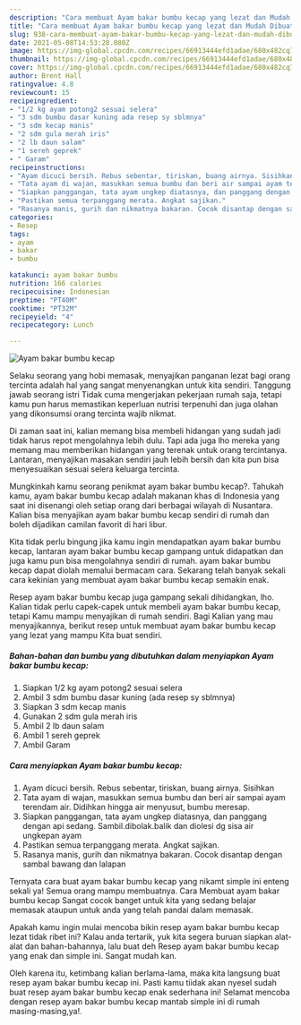 ```yaml
---
description: "Cara membuat Ayam bakar bumbu kecap yang lezat dan Mudah Dibuat"
title: "Cara membuat Ayam bakar bumbu kecap yang lezat dan Mudah Dibuat"
slug: 938-cara-membuat-ayam-bakar-bumbu-kecap-yang-lezat-dan-mudah-dibuat
date: 2021-05-08T14:53:28.080Z
image: https://img-global.cpcdn.com/recipes/66913444efd1adae/680x482cq70/ayam-bakar-bumbu-kecap-foto-resep-utama.jpg
thumbnail: https://img-global.cpcdn.com/recipes/66913444efd1adae/680x482cq70/ayam-bakar-bumbu-kecap-foto-resep-utama.jpg
cover: https://img-global.cpcdn.com/recipes/66913444efd1adae/680x482cq70/ayam-bakar-bumbu-kecap-foto-resep-utama.jpg
author: Brent Hall
ratingvalue: 4.8
reviewcount: 15
recipeingredient:
- "1/2 kg ayam potong2 sesuai selera"
- "3 sdm bumbu dasar kuning ada resep sy sblmnya"
- "3 sdm kecap manis"
- "2 sdm gula merah iris"
- "2 lb daun salam"
- "1 sereh geprek"
- " Garam"
recipeinstructions:
- "Ayam dicuci bersih. Rebus sebentar, tiriskan, buang airnya. Sisihkan"
- "Tata ayam di wajan, masukkan semua bumbu dan beri air sampai ayam terendam air. Didihkan hingga air menyusut, bumbu meresap."
- "Siapkan panggangan, tata ayam ungkep diatasnya, dan panggang dengan api sedang. Sambil.dibolak.balik dan diolesi dg sisa air ungkepan ayam"
- "Pastikan semua terpanggang merata. Angkat sajikan."
- "Rasanya manis, gurih dan nikmatnya bakaran. Cocok disantap dengan sambal bawang dan lalapan"
categories:
- Resep
tags:
- ayam
- bakar
- bumbu

katakunci: ayam bakar bumbu 
nutrition: 166 calories
recipecuisine: Indonesian
preptime: "PT40M"
cooktime: "PT32M"
recipeyield: "4"
recipecategory: Lunch

---
```



![Ayam bakar bumbu kecap](https://img-global.cpcdn.com/recipes/66913444efd1adae/680x482cq70/ayam-bakar-bumbu-kecap-foto-resep-utama.jpg)

Selaku seorang yang hobi memasak, menyajikan panganan lezat bagi orang tercinta adalah hal yang sangat menyenangkan untuk kita sendiri. Tanggung jawab seorang istri Tidak cuma mengerjakan pekerjaan rumah saja, tetapi kamu pun harus memastikan keperluan nutrisi terpenuhi dan juga olahan yang dikonsumsi orang tercinta wajib nikmat.

Di zaman  saat ini, kalian memang bisa membeli hidangan yang sudah jadi tidak harus repot mengolahnya lebih dulu. Tapi ada juga lho mereka yang memang mau memberikan hidangan yang terenak untuk orang tercintanya. Lantaran, menyajikan masakan sendiri jauh lebih bersih dan kita pun bisa menyesuaikan sesuai selera keluarga tercinta. 



Mungkinkah kamu seorang penikmat ayam bakar bumbu kecap?. Tahukah kamu, ayam bakar bumbu kecap adalah makanan khas di Indonesia yang saat ini disenangi oleh setiap orang dari berbagai wilayah di Nusantara. Kalian bisa menyajikan ayam bakar bumbu kecap sendiri di rumah dan boleh dijadikan camilan favorit di hari libur.

Kita tidak perlu bingung jika kamu ingin mendapatkan ayam bakar bumbu kecap, lantaran ayam bakar bumbu kecap gampang untuk didapatkan dan juga kamu pun bisa mengolahnya sendiri di rumah. ayam bakar bumbu kecap dapat diolah memalui bermacam cara. Sekarang telah banyak sekali cara kekinian yang membuat ayam bakar bumbu kecap semakin enak.

Resep ayam bakar bumbu kecap juga gampang sekali dihidangkan, lho. Kalian tidak perlu capek-capek untuk membeli ayam bakar bumbu kecap, tetapi Kamu mampu menyajikan di rumah sendiri. Bagi Kalian yang mau menyajikannya, berikut resep untuk membuat ayam bakar bumbu kecap yang lezat yang mampu Kita buat sendiri.

<!--inarticleads1-->

##### Bahan-bahan dan bumbu yang dibutuhkan dalam menyiapkan Ayam bakar bumbu kecap:

1. Siapkan 1/2 kg ayam potong2 sesuai selera
1. Ambil 3 sdm bumbu dasar kuning (ada resep sy sblmnya)
1. Siapkan 3 sdm kecap manis
1. Gunakan 2 sdm gula merah iris
1. Ambil 2 lb daun salam
1. Ambil 1 sereh geprek
1. Ambil  Garam




<!--inarticleads2-->

##### Cara menyiapkan Ayam bakar bumbu kecap:

1. Ayam dicuci bersih. Rebus sebentar, tiriskan, buang airnya. Sisihkan
1. Tata ayam di wajan, masukkan semua bumbu dan beri air sampai ayam terendam air. Didihkan hingga air menyusut, bumbu meresap.
1. Siapkan panggangan, tata ayam ungkep diatasnya, dan panggang dengan api sedang. Sambil.dibolak.balik dan diolesi dg sisa air ungkepan ayam
1. Pastikan semua terpanggang merata. Angkat sajikan.
1. Rasanya manis, gurih dan nikmatnya bakaran. Cocok disantap dengan sambal bawang dan lalapan




Ternyata cara buat ayam bakar bumbu kecap yang nikamt simple ini enteng sekali ya! Semua orang mampu membuatnya. Cara Membuat ayam bakar bumbu kecap Sangat cocok banget untuk kita yang sedang belajar memasak ataupun untuk anda yang telah pandai dalam memasak.

Apakah kamu ingin mulai mencoba bikin resep ayam bakar bumbu kecap lezat tidak ribet ini? Kalau anda tertarik, yuk kita segera buruan siapkan alat-alat dan bahan-bahannya, lalu buat deh Resep ayam bakar bumbu kecap yang enak dan simple ini. Sangat mudah kan. 

Oleh karena itu, ketimbang kalian berlama-lama, maka kita langsung buat resep ayam bakar bumbu kecap ini. Pasti kamu tiidak akan nyesel sudah buat resep ayam bakar bumbu kecap enak sederhana ini! Selamat mencoba dengan resep ayam bakar bumbu kecap mantab simple ini di rumah masing-masing,ya!.

